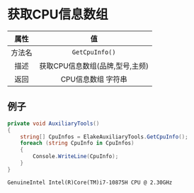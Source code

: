 # 获取CPU信息数组

|  属性  |               值                |
| :----: | :-----------------------------: |
| 方法名 |         `GetCpuInfo()`          |
|  描述  | 获取CPU信息数组(品牌,型号,主频) |
|  返回  |       CPU信息数组 字符串        |

## 例子

<!-- tabs:start -->

<!-- tab:代码 -->

```C#
private void AuxiliaryTools()
{
    string[] CpuInfos = ElakeAuxiliaryTools.GetCpuInfo();
    foreach (string CpuInfo in CpuInfos)
    {
        Console.WriteLine(CpuInfo);
    }
}
```

<!-- tab:返回 -->

```
GenuineIntel Intel(R)Core(TM)i7-10875H CPU @ 2.30GHz
```

<!-- tabs:end -->
